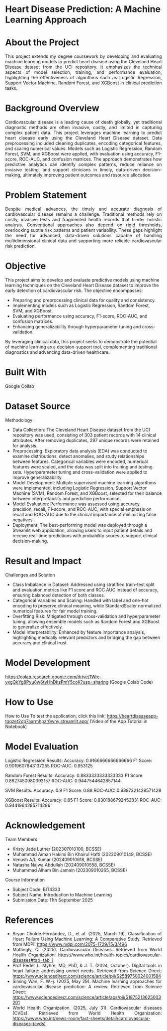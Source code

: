 ﻿# Heart Disease Prediction: A Machine Learning Approach 
# About the Project
<div align="justify">
This project extends my degree coursework by developing and evaluating machine learning models to predict heart disease using the Cleveland Heart Disease dataset from the UCI repository. It emphasizes the technical aspects of model selection, training, and performance evaluation, highlighting the effectiveness of algorithms such as Logistic Regression, Support Vector Machine, Random Forest, and XGBoost in clinical prediction tasks.
</div>

# Background Overview
<div align="justify">
Cardiovascular disease is a leading cause of death globally, yet traditional diagnostic methods are often invasive, costly, and limited in capturing complex patient data. This project leverages machine learning to predict heart disease early using the Cleveland Heart Disease dataset. Data preprocessing included cleaning duplicates, encoding categorical features, and scaling numerical values. Models such as Logistic Regression, Random Forest, SVM, and XGBoost were applied, with evaluation using accuracy, F1-score, ROC-AUC, and confusion matrices. The approach demonstrates how predictive analytics can identify complex patterns, reduce reliance on invasive testing, and support clinicians in timely, data-driven decision-making, ultimately improving patient outcomes and resource allocation.
</div>

# Problem Statement
<div align="justify">
Despite medical advances, the timely and accurate diagnosis of cardiovascular disease remains a challenge. Traditional methods rely on costly, invasive tests and fragmented health records that hinder holistic analysis. Conventional approaches also depend on rigid thresholds, overlooking subtle risk patterns and patient variability. These gaps highlight the need for advanced, data-driven solutions capable of handling multidimensional clinical data and supporting more reliable cardiovascular risk prediction.
</div>

# Objective
This project aims to develop and evaluate predictive models using machine learning techniques on the Cleveland Heart Disease dataset to improve the early detection of cardiovascular risk. The objective encompasses:
* Preparing and preprocessing clinical data for quality and consistency.
* Implementing models such as Logistic Regression, Random Forest, SVM, and XGBoost.
* Evaluating performance using accuracy, F1-score, ROC-AUC, and confusion matrices.
* Enhancing generalizability through hyperparameter tuning and cross-validation.

By leveraging clinical data, this project seeks to demonstrate the potential of machine learning as a decision-support tool, complementing traditional diagnostics and advancing data-driven healthcare.


# Built With
Google Collab

# Dataset Source
<div align="justify>
This project uses the Cleveland Heart Disease dataset from UCI, publicly available on Kaggle. The dataset contains real clinical and psychological patient data, including features such as cholesterol, resting blood pressure, chest pain type, maximum heart rate, and thalassemia key status indicators of heart disease risk. Its structured mix of numerical and categorical variables makes it suitable for machine learning, allowing models to explore complex relationships between risk factors. The dataset’s size supports efficient experimentation while enabling reproducible research and benchmarking against prior studies, making it an ideal choice for predictive modelling of heart disease.
  </div>

# Methodology
* Data Collection: The Cleveland Heart Disease dataset from the UCI repository was used, consisting of 303 patient records with 14 clinical attributes. After removing duplicates, 297 unique records were retained for analysis.
* Preprocessing: Exploratory data analysis (EDA) was conducted to examine distributions, detect anomalies, and study relationships between features. Categorical variables were encoded, numerical features were scaled, and the data was split into training and testing sets. Hyperparameter tuning and cross-validation were applied to improve generalizability.
* Model Development: Multiple supervised machine learning algorithms were implemented, including Logistic Regression, Support Vector Machine (SVM), Random Forest, and XGBoost, selected for their balance between interpretability and predictive performance.
* Model Evaluation: Performance was assessed using accuracy, precision, recall, F1-score, and ROC-AUC, with special emphasis on recall and ROC-AUC due to the clinical importance of minimizing false negatives.
* Deployment: The best-performing model was deployed through a Streamlit web application, allowing users to input patient details and receive real-time predictions with probability scores to support clinical decision-making.

# Result and Impact
<div align="justify>
The evaluation showed clear differences in performance among models. Logistic Regression worked as a baseline but struggled with non-linear data, while SVM improved with scaling yet underperformed compared to ensembles. Random Forest and XGBoost achieved the best results, with XGBoost leading across accuracy, F1 score, and ROC-AUC. Both minimized false negatives, highlighting clinical reliability. Feature importance confirmed known risk factors such as chest pain type, thalassemia, and age. These findings emphasize machine learning’s role in supporting proactive care, reducing hospital admissions, improving patient outcomes, and shifting healthcare toward prevention rather than treatment.
  </div>

# Challenges and Solution
* Class Imbalance in Dataset: Addressed using stratified train–test split and evaluation metrics like F1 score and ROC AUC instead of accuracy, ensuring balanced detection of both classes.
* Categorical Variables and Scaling: Handled with label and one-hot encoding to preserve clinical meaning, while StandardScaler normalized numerical features for fair model training.
* Overfitting Risk: Mitigated through cross-validation and hyperparameter tuning, allowing ensemble models such as Random Forest and XGBoost to generalize effectively.
* Model Interpretability: Enhanced by feature importance analysis, highlighting medically relevant predictors and bridging the gap between accuracy and clinical trust.

# Model Development
https://colab.research.google.com/drive/1Wre-yxgQkYg8Pyu8w6tyHhDkzPmY5coK?usp=sharing (Google Colab Code)

# How to Use
How to Use
To test the application, click this link:
https://heartdiseaseapp-tqqzet2dp7aarmhpzr6wny.streamlit.app/
(Video of the App Tutorial in Notebook)

# Model Evaluation
Logistic Regression Results:
Accuracy: 0.9166666666666666
F1 Score: 0.9019607843137255
ROC-AUC: 0.953125

Random Forest Results:
Accuracy: 0.8833333333333333
F1 Score: 0.8627450980392157
ROC-AUC: 0.9447544642857144

SVM Results:
Accuracy: 0.9
F1 Score: 0.88
ROC-AUC: 0.9397321428571428

XGBoost Results:
Accuracy: 0.85
F1 Score: 0.8301886792452831
ROC-AUC: 0.9441964285714286

# Acknowledgement
<div align="justify"
We would like to express our gratitude to our lecturer, Sir Nazmirul Izzad Bin Nassir, for his invaluable guidance and support throughout this project. We also extend our appreciation to our team members for their collaboration and dedication in completing this work. The dataset used in this study was obtained from Kaggle, which served as the foundation for our analysis and experimentation.
  </div>

Team Members
* Kristy Jade Luther (202307010100, BCSSE)
* Muhammad Aiman Hakimi Bin Khairul Hafti (202309010149, BCSSE)
* Venush A/L Kumar (202409010618, BCSSE)
* Natasha Najwa Abdullah (202409010558, BCSSE)
* Muhammad Alham Bin Jamain (202309010265, BCSSE)

Course Information
* Subject Code: BIT4333
* Subject Name: Introduction to Machine Learning
* Submission Date: 11th September 2025

# References
* Bryan Chulde-Fernández, D., et al. (2025, March 19). Classification of Heart Failure Using Machine Learning: A Comparative Study. Retrieved from MDPI: https://www.mdpi.com/2075-1729/15/3/496
* Mattingly, Q. (2025). Cardiovascular Diseases. Retrieved from World Health Organization: https://www.who.int/health-topics/cardiovascular-diseases#tab=tab_1
* Prof Peder L. Myhre, MD, PhD, & J. T. (2024, October). Digital tools in heart failure: addressing unmet needs. Retrieved from Science Direct: https://www.sciencedirect.com/science/article/pii/S2589750024001584
* Siming Wan, F. W.-j. (2025, May 29). Machine learning approaches for cardiovascular disease prediction: A review. Retrieved from Science Direct: https://www.sciencedirect.com/science/article/abs/pii/S1875213625003201
* World Health Organization. (2025, July 31). Cardiovascular diseases (CVDs). Retrieved from World Health Organization: https://www.who.int/news-room/fact-sheets/detail/cardiovascular-diseases-(cvds)





